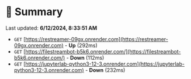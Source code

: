 # 📖 Summary
Last updated: **6/12/2024, 8:33:51 AM**

- `GET` [https://restreamer-09gx.onrender.com](https://restreamer-09gx.onrender.com) - **Up** (292ms)
- `GET` [https://filestreambot-b5k6.onrender.com/](https://filestreambot-b5k6.onrender.com/) - **Down** (112ms)
- `GET` [https://jupyterlab-python3-12-3.onrender.com](https://jupyterlab-python3-12-3.onrender.com) - **Down** (232ms)
